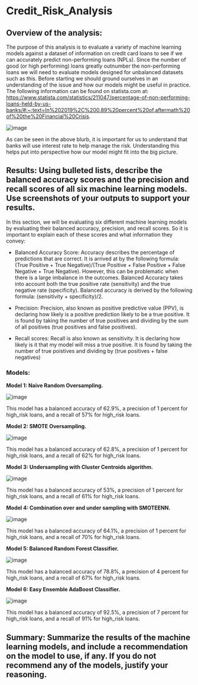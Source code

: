 # Credit_Risk_Analysis

## Overview of the analysis: 

The purpose of this analysis is to evaluate a variety of machine learning models against a dataset of information on credit card loans to see if we can accurately predict non-performing loans (NPLs).  Since the number of good (or high performing) loans greatly outnumber the non-performing loans we will need to evaluate models designed for unbalanced datasets such as this.  Before starting we should ground ourselves in an understanding of the issue and how our models might be useful in practice.  The following information can be found on statista.com at:  https://www.statista.com/statistics/211047/percentage-of-non-performing-loans-held-by-us-banks/#:~:text=In%202019%2C%200.89%20percent%20of,aftermath%20of%20the%20Financial%20Crisis.

![image](https://user-images.githubusercontent.com/90977689/150642820-839d263b-fdeb-47ab-9e42-b1bb9a848530.png)

As can be seen in the above blurb, it is important for us to understand that banks will use interest rate to help manage the risk.  Understanding this helps put into perspective how our model might fit into the big picture.  


## Results: Using bulleted lists, describe the balanced accuracy scores and the precision and recall scores of all six machine learning models. Use screenshots of your outputs to support your results.

In this section, we will be evaluating six different machine learning models by evaluating their balanced accuracy, precision, and recall scores.  So it is important to explain each of these scores and what information they convey:
* Balanced Accuracy Score:
    Accuracy describes the percentage of predictions that are correct.  It is arrived at by the following formula: (True Positive + True Negative)/(True Positive + False Positive + False Negative + True Negative). However, this can be problematic when there is a large imbalance in the outcomes.  Balanced Accuracy takes into account both the true positive rate (sensitivity) and the true negative rate (specificity).  Balanced accuracy is derived by the following formula: (sensitivity + specificity)/2.
    
* Precision:
    Precision, also known as positive predictive value (PPV), is declaring how likely is a positive prediction likely to be a true positive.  It is found by taking the number of true positives and dividing by the sum of all positives (true positives and false positives).
    
* Recall scores:
    Recall is also known as sensitivity.  It is declaring how likely is it that my model will miss a true positive.  It is found by taking the number of true poistives and dividing by (true positives + false negatives)

### Models:

**Model 1: Naive Random Oversampling.**

![image](https://user-images.githubusercontent.com/90977689/150648657-1a41ccf6-cfa1-4775-be01-5cd238d12080.png)


This model has a balanced accuracy of 62.9%, a precision of 1 percent for high_risk loans, and a recall of 57% for high_risk loans.

**Model 2: SMOTE Oversampling.**

![image](https://user-images.githubusercontent.com/90977689/150646331-32ac4177-6838-4e40-b767-b954caa02380.png)

This model has a balanced accuracy of 62.8%, a precision of 1 percent for high_risk loans, and a recall of 62% for high_risk loans.

**Model 3: Undersampling with Cluster Centroids algorithm.**

![image](https://user-images.githubusercontent.com/90977689/150646395-f611f88e-d99b-4b00-9ecd-817a0eb20b40.png)

This model has a balanced accuracy of 53%, a precision of 1 percent for high_risk loans, and a recall of 61% for high_risk loans.

**Model 4: Combination over and under sampling with SMOTEENN.**

![image](https://user-images.githubusercontent.com/90977689/150646428-6cf50564-a40a-492e-84f8-aa5e523e6853.png)

This model has a balanced accuracy of 64.1%, a precision of 1 percent for high_risk loans, and a recall of 70% for high_risk loans.

**Model 5: Balanced Random Forest Classifier.**

![image](https://user-images.githubusercontent.com/90977689/150646480-d4296f61-eef2-4e61-a36f-c3b8d4b1069c.png)

This model has a balanced accuracy of 78.8%, a precision of 4 percent for high_risk loans, and a recall of 67% for high_risk loans.

**Model 6: Easy Ensemble AdaBoost Classifier.**

![image](https://user-images.githubusercontent.com/90977689/150646512-37e226b6-e3f9-41f4-9872-4ea8582bfacd.png)

This model has a balanced accuracy of 92.5%, a precision of 7 percent for high_risk loans, and a recall of 91% for high_risk loans.

## Summary: Summarize the results of the machine learning models, and include a recommendation on the model to use, if any. If you do not recommend any of the models, justify your reasoning.
